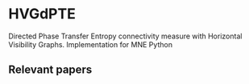 # HVGdPTE
Directed Phase Transfer Entropy connectivity measure with Horizontal Visibility Graphs. Implementation for MNE Python

## Relevant papers
